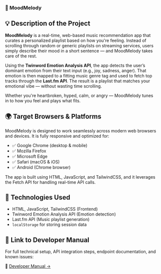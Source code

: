 ### 🎵 MoodMelody

## 💡 Description of the Project

**MoodMelody** is a real-time, web-based music recommendation app that curates a personalized playlist based on how you're feeling. Instead of scrolling through random or generic playlists on streaming services, users simply describe their mood in a short sentence — and MoodMelody takes care of the rest.

Using the **Twinword Emotion Analysis API**, the app detects the user’s dominant emotion from their text input (e.g., joy, sadness, anger). That emotion is then mapped to a fitting music genre tag and used to fetch top tracks through the **Last.fm API**. The result is a playlist that matches your emotional vibe — without wasting time scrolling.

Whether you're heartbroken, hyped, calm, or angry — MoodMelody tunes in to how you feel and plays what fits.

## 🌍 Target Browsers & Platforms

MoodMelody is designed to work seamlessly across modern web browsers and devices. It is fully responsive and optimized for:

- ✅ Google Chrome (desktop & mobile)
- ✅ Mozilla Firefox
- ✅ Microsoft Edge
- ✅ Safari (macOS & iOS)
- ✅ Android (Chrome browser)

The app is built using HTML, JavaScript, and TailwindCSS, and it leverages the Fetch API for handling real-time API calls.

## 🧩 Technologies Used

- HTML, JavaScript, TailwindCSS (Frontend)
- Twinword Emotion Analysis API (Emotion detection)
- Last.fm API (Music playlist generation)
- `localStorage` for storing session data

## 📄 Link to Developer Manual

For full technical setup, API integration steps, endpoint documentation, and known issues:

📘 [Developer Manual →](./docs/DEVELOPER_MANUAL.md)
